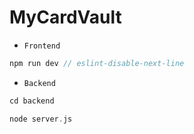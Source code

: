 # MyCardVault
* `Frontend`
```php
npm run dev // eslint-disable-next-line
```

* `Backend`
```php
cd backend
```
```php
node server.js
```
